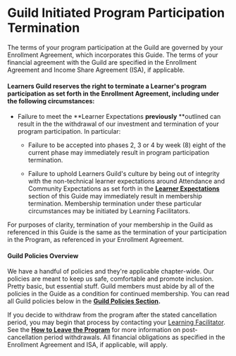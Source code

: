 # Guild Initiated Program Participation Termination

The terms of your program participation at the Guild are governed by your Enrollment Agreement, which incorporates this Guide. The terms of your financial agreement with the Guild are specified in the Enrollment Agreement and Income Share Agreement \(ISA\), if applicable.

#### Learners Guild reserves the right to terminate a Learner's program participation as set forth in the Enrollment Agreement, including under the following circumstances:

* Failure to meet the **Learner Expectations **previously** **outlined can result in the the withdrawal of our investment and termination of your program participation. In particular:

  * Failure to be accepted into phases 2, 3 or 4 by week \(8\) eight of the current phase may immediately result in program participation termination.

  * Failure to uphold Learners Guild's culture by being out of integrity with the non-technical learner expectations around Attendance and Community Expectations as set forth in the [**Learner Expectations**](/General/Membership/membership-expectations.md) section of this Guide may immediately result in  membership termination. Membership termination under these particular circumstances may be initiated by Learning Facilitators.

For purposes of clarity, termination of your membership in the Guild as referenced in this Guide is the same as the termination of your participation in the Program, as referenced in your Enrollment Agreement.

#### **Guild Policies Overview**

We have a handful of policies and they're applicable chapter-wide. Our policies are meant to keep us safe, comfortable and promote inclusion. Pretty basic, but essential stuff. Guild members must abide by all of the policies in the Guide as a condition for continued membership. You can read all Guild policies below in the [**Guild Policies Section**](/Policies/README.md)**.**

If you decide to withdraw from the program after the stated cancellation period, you may begin that process by contacting your [Learning Facilitator](https://guide.learnersguild.org/GLOSSARY.html#learning-facilitator). See the [**How to Leave the Program**](/General/Membership/learner-initiated-membership-cancelation-period.md) for more information on post-cancellation period withdrawals. All financial obligations as specified in the Enrollment Agreement and ISA, if applicable, will apply.

